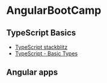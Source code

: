 # AngularBootCamp

## TypeScript Basics
* [TypeScript stackblitz](https://stackblitz.com/@benjavicha1)
* [TypeScript - Basic Types](https://stackblitz.com/edit/typescript-basic-types)

## Angular apps


